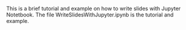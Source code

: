 This is a brief tutorial and example on how to write slides with Jupyter Notetbook. The file WriteSlidesWithJupyter.ipynb is the tutorial and example.
